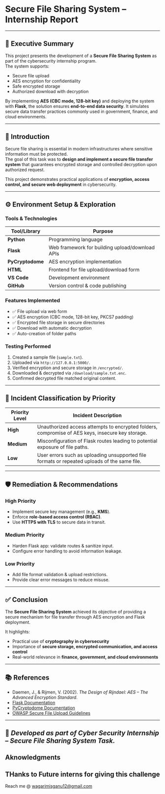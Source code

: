 # Secure File Sharing System – Internship Report

---

## 📌 Executive Summary
This project presents the development of a **Secure File Sharing System** as part of the cybersecurity internship program.  
The system supports:

- Secure file upload
- AES encryption for confidentiality
- Safe encrypted storage
- Authorized download with decryption

By implementing **AES (CBC mode, 128-bit key)** and deploying the system with **Flask**, the solution ensures **end-to-end data security**. It simulates secure data transfer practices commonly used in government, finance, and cloud environments.

---

## 📖 Introduction
Secure file sharing is essential in modern infrastructures where sensitive information must be protected.  
The goal of this task was to **design and implement a secure file transfer system** that guarantees encrypted storage and controlled decryption upon authorized request.

This project demonstrates practical applications of **encryption, access control, and secure web deployment** in cybersecurity.

---

## ⚙️ Environment Setup & Exploration

### Tools & Technologies
| Tool/Library   | Purpose |
|----------------|---------|
| **Python**     | Programming language |
| **Flask**      | Web framework for building upload/download APIs |
| **PyCryptodome** | AES encryption implementation |
| **HTML**       | Frontend for file upload/download form |
| **VS Code**    | Development environment |
| **GitHub**     | Version control & code publishing |

### Features Implemented
- ✅ File upload via web form  
- ✅ AES encryption (CBC mode, 128-bit key, PKCS7 padding)  
- ✅ Encrypted file storage in secure directories  
- ✅ Download with automatic decryption  
- ✅ Auto-creation of folder paths  

### Testing Performed
1. Created a sample file (`sample.txt`).  
2. Uploaded via `http://127.0.0.1:5000/`.  
3. Verified encryption and secure storage in `/encrypted/`.  
4. Downloaded & decrypted via `/download/sample.txt.enc`.  
5. Confirmed decrypted file matched original content.  

---

## 🚨 Incident Classification by Priority

| Priority Level | Incident Description |
|----------------|-----------------------|
| **High**       | Unauthorized access attempts to encrypted folders, compromise of AES keys, insecure key storage. |
| **Medium**     | Misconfiguration of Flask routes leading to potential exposure of file paths. |
| **Low**        | User errors such as uploading unsupported file formats or repeated uploads of the same file. |

---

## 🛡️ Remediation & Recommendations

### High Priority
- Implement secure key management (e.g., **KMS**).  
- Enforce **role-based access control (RBAC)**.  
- Use **HTTPS with TLS** to secure data in transit.  

### Medium Priority
- Harden Flask app: validate routes & sanitize input.  
- Configure error handling to avoid information leakage.  

### Low Priority
- Add file format validation & upload restrictions.  
- Provide clear error messages to reduce misuse.  

---

## ✅ Conclusion
The **Secure File Sharing System** achieved its objective of providing a secure mechanism for file transfer through AES encryption and Flask deployment.  

It highlights:
- Practical use of **cryptography in cybersecurity**  
- Importance of **secure storage, encrypted communication, and access control**  
- Real-world relevance in **finance, government, and cloud environments**  

---




## 📚 References
- Daemen, J., & Rijmen, V. (2002). *The Design of Rijndael: AES – The Advanced Encryption Standard*.  
- [Flask Documentation](https://flask.palletsprojects.com)  
- [PyCryptodome Documentation](https://www.pycryptodome.org)  
- [OWASP Secure File Upload Guidelines](https://owasp.org)  

---

🔐 *Developed as part of Cyber Security Internship – Secure File Sharing System Task.*
----
## Aknowledgments
THanks to Future interns for giving this challenge
----
Reach me @
wagarimisganu12@gmail.com
